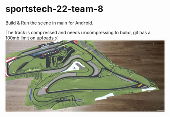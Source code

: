 # sportstech-22-team-8

Build & Run the scene in main for Android.

The track is compressed and needs uncompressing to build, git has a 100mb limit on uploads :(
![alt text](https://github.com/thpoint0/sportstech-22-team-8/blob/master/F1%20AR.jpeg?raw=true)
